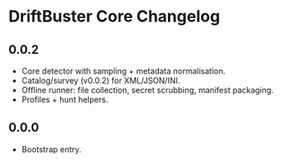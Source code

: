 # DriftBuster Core Changelog

## 0.0.2
- Core detector with sampling + metadata normalisation.
- Catalog/survey (v0.0.2) for XML/JSON/INI.
- Offline runner: file collection, secret scrubbing, manifest packaging.
- Profiles + hunt helpers.

## 0.0.0
- Bootstrap entry.
